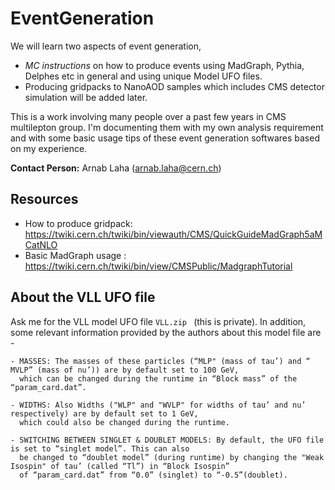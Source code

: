 # EventGeneration
We will learn two aspects of event generation,
- *MC instructions* on how to produce events using MadGraph, Pythia, Delphes etc in general and using unique Model UFO files.
-  Producing gridpacks to NanoAOD samples which includes CMS detector simulation will be added later. <br>

This is a work involving many people over a past few years in CMS multilepton group. I'm documenting them with my own analysis requirement and with some basic usage tips of these event generation softwares based on my experience.

**Contact Person:** Arnab Laha (arnab.laha@cern.ch)

## Resources
- How to produce gridpack: https://twiki.cern.ch/twiki/bin/viewauth/CMS/QuickGuideMadGraph5aMCatNLO
- Basic MadGraph usage   : https://twiki.cern.ch/twiki/bin/view/CMSPublic/MadgraphTutorial

## About the VLL UFO file
Ask me for the VLL model UFO file ```VLL.zip ``` (this is private). In addition, some relevant information provided by the authors about this model file are -
```- PARTICLES: tau’ -> lp (lp~ being its antiparticle), nu’ -> vlp (vlp~ being its antiparticle) 
- MASSES: The masses of these particles (“MLP" (mass of tau’) and “ MVLP” (mass of nu’)) are by default set to 100 GeV, 
  which can be changed during the runtime in “Block mass” of the “param_card.dat”.
  
- WIDTHS: Also Widths ("WLP" and "WVLP" for widths of tau’ and nu’ respectively) are by default set to 1 GeV, 
  which could also be changed during the runtime.
  
- SWITCHING BETWEEN SINGLET & DOUBLET MODELS: By default, the UFO file is set to “singlet model”. This can also
  be changed to “doublet model” (during runtime) by changing the "Weak Isospin" of tau’ (called “Tl”) in “Block Isospin” 
  of “param_card.dat” from “0.0” (singlet) to “-0.5”(doublet).
  ```
